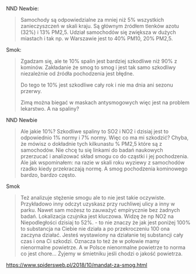 NND Newbie:
>Samochody są odpowiedzialne za mniej niż 5% wszystkich zanieczyszczeń w skali kraju. Są głównym źródłem tlenków azotu (32%) i 13% PM2,5. Udział samochodów się zwiększa w dużych miastach i tak np. w Warszawie jest to 40% PM10, 20% PM2,5.

Smok:
>Zgadzam się, ale te 10% spalin jest bardziej szkodliwe niż 90% z kominów. Zakładanie że smog to smog i jest tak samo szkodliwy niezależnie od źródła pochodzenia jest błędne.
>
>Do tego te 10% jest szkodliwe cały rok i nie ma dnia ani sezonu przerwy.
>
>Zimą można biegać w maskach antysmogowych więc jest na problem lekarstwo. A na spaliny?

NND Newbie
>Ale jakie 10%? Szkodliwe spaliny to SO2 i NO2 i dzisiaj jest to odpowiednio 1% normy i 7% normy. Więc co ma mi szkodzić? Chyba, że mówisz o dokładnie tych kilkunastu % PM2,5 które są z samochodów. Nie chcę tu się linkami do badań naukowych przerzucać i analizować skład smogu co do cząstki i jej pochodzenia. Ale jak wspominałem: na razie w skali roku wyziewy z samochodów rzadko kiedy przekraczają normę. A smog pochodzenia kominowego bardzo, bardzo często.

Smok
>Też analizuje stężenie smogu ale to nie jest takie oczywiste. Przykładowo inny odczyt uzyskasz przy ruchliwej ulicy a inny w parku. Nawet sam możesz to zauważyć empirycznie bez żadnych badań. Lokalizacja czujnika jest kluczowa. Widzę że np NO2 na Niepodległości dzisiaj to 52%. - to nie znaczy że jak jest poniżej 100% to substancja na Ciebie nie działa a po przekroczeniu 100 ona zaczyna działać. Jesteś wystawiony na działanie tej substancji cały czas i ona Ci szkodzi. Oznacza to też że w połowie mamy nienormalne powietrze. A w Polsce nienormalne powietrze to norma co jest chore... Żyjemy w śmietniku jeśli chodzi o jakość powietrza.

https://www.spidersweb.pl/2018/10/mandat-za-smog.html
